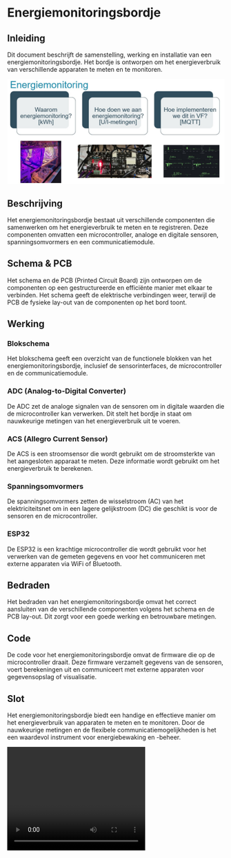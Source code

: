 # Energiemonitoringsbordje

## Inleiding

Dit document beschrijft de samenstelling, werking en installatie van een energiemonitoringsbordje. Het bordje is ontworpen om het energieverbruik van verschillende apparaten te meten en te monitoren.

![stappen](stappen.jpg)

## Beschrijving

Het energiemonitoringsbordje bestaat uit verschillende componenten die samenwerken om het energieverbruik te meten en te registreren. Deze componenten omvatten een microcontroller, analoge en digitale sensoren, spanningsomvormers en een communicatiemodule.

## Schema & PCB

Het schema en de PCB (Printed Circuit Board) zijn ontworpen om de componenten op een gestructureerde en efficiënte manier met elkaar te verbinden. Het schema geeft de elektrische verbindingen weer, terwijl de PCB de fysieke lay-out van de componenten op het bord toont.

## Werking

### Blokschema

Het blokschema geeft een overzicht van de functionele blokken van het energiemonitoringsbordje, inclusief de sensorinterfaces, de microcontroller en de communicatiemodule.

### ADC (Analog-to-Digital Converter)

De ADC zet de analoge signalen van de sensoren om in digitale waarden die de microcontroller kan verwerken. Dit stelt het bordje in staat om nauwkeurige metingen van het energieverbruik uit te voeren.

### ACS (Allegro Current Sensor)

De ACS is een stroomsensor die wordt gebruikt om de stroomsterkte van het aangesloten apparaat te meten. Deze informatie wordt gebruikt om het energieverbruik te berekenen.

### Spanningsomvormers

De spanningsomvormers zetten de wisselstroom (AC) van het elektriciteitsnet om in een lagere gelijkstroom (DC) die geschikt is voor de sensoren en de microcontroller.

### ESP32

De ESP32 is een krachtige microcontroller die wordt gebruikt voor het verwerken van de gemeten gegevens en voor het communiceren met externe apparaten via WiFi of Bluetooth.

## Bedraden

Het bedraden van het energiemonitoringsbordje omvat het correct aansluiten van de verschillende componenten volgens het schema en de PCB lay-out. Dit zorgt voor een goede werking en betrouwbare metingen.

## Code

De code voor het energiemonitoringsbordje omvat de firmware die op de microcontroller draait. Deze firmware verzamelt gegevens van de sensoren, voert berekeningen uit en communiceert met externe apparaten voor gegevensopslag of visualisatie.

## Slot

Het energiemonitoringsbordje biedt een handige en effectieve manier om het energieverbruik van apparaten te meten en te monitoren. Door de nauwkeurige metingen en de flexibele communicatiemogelijkheden is het een waardevol instrument voor energiebewaking en -beheer.

<video width="320" height="240" controls>
  <source src="demo.mp4" type="video/mp4">
  Your browser does not support the video tag.
</video>
